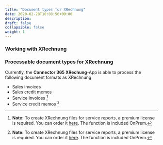 ```yaml
---
title: "Document types for XRechnung"
date: 2020-02-28T10:08:56+09:00
description: 
draft: false
collapsible: false
weight: 1
---
```

### Working with XRechnung

### Processable document types for XRechnung

Currently, the **Connector 365 XRechung**-App is able to process the following document formats as XRechnung:
 - Sales invoices
 - Sales credit memos
 - Service invoices [^*]
 - Service credit memos [^*]

[^*]: **Note:** To create XRechnung files for service reports, a premium license is required. 
 You can order it [here](https://forms.office.com/r/6sXf5yVgai). The function is included OnPrem.